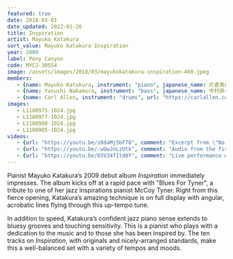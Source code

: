 ```yaml
---
featured: true
date: 2018-03-01
date_updated: 2022-01-26
title: Inspiration
artist: Mayuko Katakura
sort_value: Mayuko Katakura Inspiration
year: 2009
label: Pony Canyon
code: MYCJ-30554
image: /assets/images/2018/03/mayukokatakura-inspiration-460.jpeg
members:
   - {name: Mayuko Katakura, instrument: "piano", japanese_name: 片倉真由子, url: "https://ameblo.jp/mayukokatakura/"}
   - {name: Yasushi Nakamura, instrument: "bass", japanese_name: 中村恭士, url: "https://www.yasushinakamurabass.com/"}
   - {name: Carl Allen, instrument: "drums", url: "https://carlallen.com/"}
images:
   - L1180975-1024.jpg
   - L1180977-1024.jpg
   - L1180980-1024.jpg
   - L1180985-1024.jpg
videos: 
   - {url: "https://youtu.be/z8daMj5bF78", comment: "Excerpt from \"No Blues\", the fourth track on the album"}
   - {url: "https://youtu.be/-wUwJnLzUtk", comment: "Audio from the first track on the album, \"Blues For Tyner\""}
   - {url: "https://youtu.be/O3V34fItd8Y", comment: "Live performance with Mayuko Katakura playing \"Linden Blvd\" with the Kiyoshi Kitakawa trio"}
---
```

Pianist Mayuko Katakura’s 2009 debut album *Inspiration* immediately impresses. The album kicks off at a rapid pace with "Blues For Tyner", a tribute to one of her jazz inspirations pianist McCoy Tyner. Right from this fierce opening, Katakura’s amazing technique is on full display with angular, acrobatic lines flying through this up-tempo tune.

In addition to speed, Katakura’s confident jazz piano sense extends to bluesy grooves and touching sensitivity. This is a pianist who plays with a dedication to the music and to those she has been inspired by. The ten tracks on *Inspiration*, with originals and nicely-arranged standards, make this a well-balanced set with a variety of tempos and moods.
